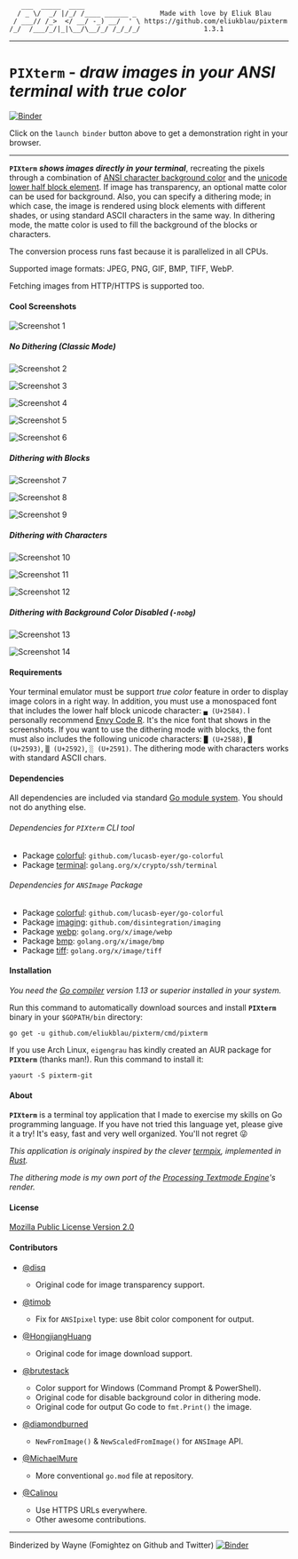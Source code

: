 ```
   ___  _____  ____
  / _ \/  _/ |/_/ /____ ______ _      Made with love by Eliuk Blau
 / ___// /_>  </ __/ -_) __/  ' \ https://github.com/eliukblau/pixterm
/_/  /___/_/|_|\__/\__/_/ /_/_/_/                1.3.1

```

-----

# `PIXterm` - *draw images in your ANSI terminal with true color*

[![Binder](https://mybinder.org/badge_logo.svg)](https://mybinder.org/v2/gh/fomightez/pixterm/HEAD?filepath=how_to_run_pixterm.ipynb)

Click on the `launch binder` button above to get a demonstration right in your browser.

-----

**`PIXterm`** ***shows images directly in your terminal***, recreating the pixels through a combination of [ANSI character background color](https://en.wikipedia.org/wiki/ANSI_escape_code#Colors) and the [unicode lower half block element](https://en.wikipedia.org/wiki/Block_Elements). If image has transparency, an optional matte color can be used for background. Also, you can specify a dithering mode; in which case, the image is rendered using block elements with different shades, or using standard ASCII characters in the same way. In dithering mode, the matte color is used to fill the background of the blocks or characters.

The conversion process runs fast because it is parallelized in all CPUs.

Supported image formats: JPEG, PNG, GIF, BMP, TIFF, WebP.

Fetching images from HTTP/HTTPS is supported too.

#### Cool Screenshots

![Screenshot 1](docs/images/screenshot01.png)

##### No Dithering (Classic Mode)

![Screenshot 2](docs/images/screenshot02.png)

![Screenshot 3](docs/images/screenshot03.png)

![Screenshot 4](docs/images/screenshot04.png)

![Screenshot 5](docs/images/screenshot05.png)

![Screenshot 6](docs/images/screenshot06.png)

##### Dithering with Blocks

![Screenshot 7](docs/images/screenshot07.png)

![Screenshot 8](docs/images/screenshot08.png)

![Screenshot 9](docs/images/screenshot09.png)

##### Dithering with Characters

![Screenshot 10](docs/images/screenshot10.png)

![Screenshot 11](docs/images/screenshot11.png)

![Screenshot 12](docs/images/screenshot12.png)

##### Dithering with Background Color Disabled (`-nobg`)

![Screenshot 13](docs/images/screenshot13.png)

![Screenshot 14](docs/images/screenshot14.png)

#### Requirements
Your terminal emulator must be support *true color* feature in order to display image colors in a right way. In addition, you must use a monospaced font that includes the lower half block unicode character: `▄ (U+2584)`. I personally recommend [Envy Code R](https://damieng.com/blog/2008/05/26/envy-code-r-preview-7-coding-font-released). It's the nice font that shows in the screenshots. If you want to use the dithering mode with blocks, the font must also includes the following unicode characters: `█ (U+2588)`, `▓ (U+2593)`, `▒ (U+2592)`, `░ (U+2591)`. The dithering mode with characters works with standard ASCII chars.

#### Dependencies

All dependencies are included via standard [Go module system](https://blog.golang.org/using-go-modules). You should not do anything else.

###### Dependencies for `PIXterm` CLI tool

- Package [colorful](https://github.com/lucasb-eyer/go-colorful): `github.com/lucasb-eyer/go-colorful`
- Package [terminal](https://godoc.org/golang.org/x/crypto/ssh/terminal): `golang.org/x/crypto/ssh/terminal`

###### Dependencies for `ANSImage` Package

- Package [colorful](https://github.com/lucasb-eyer/go-colorful): `github.com/lucasb-eyer/go-colorful`
- Package [imaging](https://github.com/disintegration/imaging): `github.com/disintegration/imaging`
- Package [webp](https://godoc.org/golang.org/x/image/webp): `golang.org/x/image/webp`
- Package [bmp](https://godoc.org/golang.org/x/image/bmp): `golang.org/x/image/bmp`
- Package [tiff](https://godoc.org/golang.org/x/image/tiff): `golang.org/x/image/tiff`

#### Installation

*You need the [Go compiler](https://golang.org) version 1.13 or superior installed in your system.*

Run this command to automatically download sources and install **`PIXterm`** binary in your `$GOPATH/bin` directory:

`go get -u github.com/eliukblau/pixterm/cmd/pixterm`

If you use Arch Linux, `eigengrau` has kindly created an AUR package for **`PIXterm`** (thanks man!). Run this command to install it:

`yaourt -S pixterm-git`

#### About

**`PIXterm`** is a terminal toy application that I made to exercise my skills on Go programming language. If you have not tried this language yet, please give it a try! It's easy, fast and very well organized. You'll not regret 😜

*This application is originaly inspired by the clever [termpix](https://github.com/hopey-dishwasher/termpix), implemented in [Rust](https://www.rust-lang.org).*

*The dithering mode is my own port of the [Processing Textmode Engine](https://github.com/no-carrier/ProcessingTextmodeEngine)'s render.*

#### License

[Mozilla Public License Version 2.0](https://mozilla.org/MPL/2.0)

#### Contributors

* [@disq](https://github.com/disq)
   * Original code for image transparency support.

* [@timob](https://github.com/timob)
   * Fix for `ANSIpixel` type: use 8bit color component for output.

* [@HongjiangHuang](https://github.com/HongjiangHuang)
   * Original code for image download support.

* [@brutestack](https://github.com/brutestack)
   * Color support for Windows (Command Prompt & PowerShell).
   * Original code for disable background color in dithering mode.
   * Original code for output Go code to `fmt.Print()` the image.

* [@diamondburned](https://github.com/diamondburned)
   * `NewFromImage()` & `NewScaledFromImage()` for `ANSImage` API.

* [@MichaelMure](https://github.com/MichaelMure)
   * More conventional `go.mod` file at repository.

* [@Calinou](https://github.com/Calinou)
   * Use HTTPS URLs everywhere.
   * Other awesome contributions.

------


Binderized by Wayne (Fomightez on Github and Twitter)
[![Binder](https://mybinder.org/badge_logo.svg)](https://mybinder.org/v2/gh/fomightez/pixterm/HEAD?filepath=how_to_run_pixterm.ipynb)